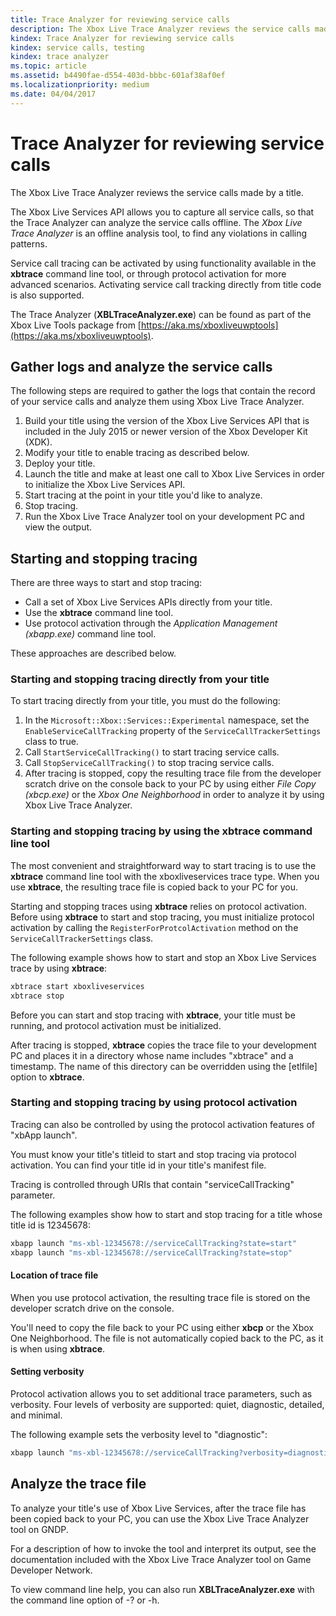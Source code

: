 ```yaml
---
title: Trace Analyzer for reviewing service calls
description: The Xbox Live Trace Analyzer reviews the service calls made by a title.
kindex: Trace Analyzer for reviewing service calls
kindex: service calls, testing
kindex: trace analyzer
ms.topic: article
ms.assetid: b4490fae-d554-403d-bbbc-601af38af0ef
ms.localizationpriority: medium
ms.date: 04/04/2017
---
```


# Trace Analyzer for reviewing service calls

The Xbox Live Trace Analyzer reviews the service calls made by a title.

The Xbox Live Services API allows you to capture all service calls, so that the Trace Analyzer can analyze the service calls offline.
The *Xbox Live Trace Analyzer* is an offline analysis tool, to find any violations in calling patterns.

Service call tracing can be activated by using functionality available in the **xbtrace** command line tool, or through protocol activation for more advanced scenarios.
Activating service call tracking directly from title code is also supported.

The Trace Analyzer (**XBLTraceAnalyzer.exe**) can be found as part of the Xbox Live Tools package from [https://aka.ms/xboxliveuwptools](https://aka.ms/xboxliveuwptools).


## Gather logs and analyze the service calls

The following steps are required to gather the logs that contain the record of your service calls and analyze them using Xbox Live Trace Analyzer.

1.  Build your title using the version of the Xbox Live Services API that is included in the July 2015 or newer version of the Xbox Developer Kit (XDK).
2.  Modify your title to enable tracing as described below.
3.  Deploy your title.
4.  Launch the title and make at least one call to Xbox Live Services in order to initialize the Xbox Live Services API.
5.  Start tracing at the point in your title you'd like to analyze.
6.  Stop tracing.
7.  Run the Xbox Live Trace Analyzer tool on your development PC and view the output.


## Starting and stopping tracing

There are three ways to start and stop tracing:
* Call a set of Xbox Live Services APIs directly from your title.
* Use the **xbtrace** command line tool.
* Use protocol activation through the *Application Management (xbapp.exe)* command line tool.

These approaches are described below.


### Starting and stopping tracing directly from your title

To start tracing directly from your title, you must do the following:

1.  In the `Microsoft::Xbox::Services::Experimental` namespace, set the `EnableServiceCallTracking` property of the `ServiceCallTrackerSettings` class to true.
2.  Call `StartServiceCallTracking()` to start tracing service calls.
3.  Call `StopServiceCallTracking()` to stop tracing service calls.
4.  After tracing is stopped, copy the resulting trace file from the developer scratch drive on the console back to your PC by using either *File Copy (xbcp.exe)* or the *Xbox One Neighborhood* in order to analyze it by using Xbox Live Trace Analyzer.


### Starting and stopping tracing by using the xbtrace command line tool

The most convenient and straightforward way to start tracing is to use the **xbtrace** command line tool with the xboxliveservices trace type.
When you use **xbtrace**, the resulting trace file is copied back to your PC for you.

Starting and stopping traces using **xbtrace** relies on protocol activation.
Before using **xbtrace** to start and stop tracing, you must initialize protocol activation by calling the `RegisterForProtcolActivation` method on the `ServiceCallTrackerSettings` class.

The following example shows how to start and stop an Xbox Live Services trace by using **xbtrace**:


```cmd
xbtrace start xboxliveservices
xbtrace stop
```

Before you can start and stop tracing with **xbtrace**, your title must be running, and protocol activation must be initialized.

After tracing is stopped, **xbtrace** copies the trace file to your development PC and places it in a directory whose name includes "xbtrace" and a timestamp.
The name of this directory can be overridden using the \[etlfile\] option to **xbtrace**.


### Starting and stopping tracing by using protocol activation

Tracing can also be controlled by using the protocol activation features of "xbApp launch".

You must know your title's titleid to start and stop tracing via protocol activation.
You can find your title id in your title's manifest file.

Tracing is controlled through URIs that contain "serviceCallTracking" parameter.

The following examples show how to start and stop tracing for a title whose title id is 12345678:

```cmd
xbapp launch "ms-xbl-12345678://serviceCallTracking?state=start"
xbapp launch "ms-xbl-12345678://serviceCallTracking?state=stop"
```


#### Location of trace file

When you use protocol activation, the resulting trace file is stored on the developer scratch drive on the console.

You'll need to copy the file back to your PC using either **xbcp** or the Xbox One Neighborhood.
The file is not automatically copied back to the PC, as it is when using **xbtrace**.


#### Setting verbosity

Protocol activation allows you to set additional trace parameters, such as verbosity.
Four levels of verbosity are supported: quiet, diagnostic, detailed, and minimal.

The following example sets the verbosity level to "diagnostic":

```cmd
xbapp launch "ms-xbl-12345678://serviceCallTracking?verbosity=diagnostic"
```


## Analyze the trace file

To analyze your title's use of Xbox Live Services, after the trace file has been copied back to your PC, you can use the Xbox Live Trace Analyzer tool on GNDP.

For a description of how to invoke the tool and interpret its output, see the documentation included with the Xbox Live Trace Analyzer tool on Game Developer Network.

To view command line help, you can also run **XBLTraceAnalyzer.exe** with the command line option of -? or -h.
